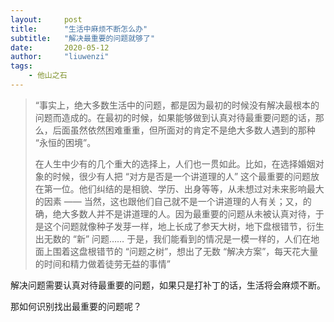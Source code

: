 ```yaml
---
layout:     post
title:      "生活中麻烦不断怎么办"
subtitle:   "解决最重要的问题就够了"
date:       2020-05-12
author:     "liuwenzi"
tags:
    - 他山之石
---
```


> “事实上，绝大多数生活中的问题，都是因为最初的时候没有解决最根本的问题而造成的。在最初的时候，如果能够做到认真对待最重要问题的话，那么，后面虽然依然困难重重，但所面对的肯定不是绝大多数人遇到的那种 “永恒的困境”。
>
> 在人生中少有的几个重大的选择上，人们也一贯如此。比如，在选择婚姻对象的时候，很少有人把 “对方是否是一个讲道理的人” 这个最重要的问题放在第一位。他们纠结的是相貌、学历、出身等等，从未想过对未来影响最大的因素 —— 当然，这也跟他们自己就不是一个讲道理的人有关；又，的确，绝大多数人并不是讲道理的人。因为最重要的问题从未被认真对待，于是这个问题就像种子发芽一样，地上长成了参天大树，地下盘根错节，衍生出无数的 “新” 问题…… 于是，我们能看到的情况是一模一样的，人们在地面上围着这盘根错节的 “问题之树”，想出了无数 “解决方案”，每天花大量的时间和精力做着徒劳无益的事情”

解决问题需要认真对待最重要的问题，如果只是打补丁的话，生活将会麻烦不断。

那如何识别找出最重要的问题呢？
